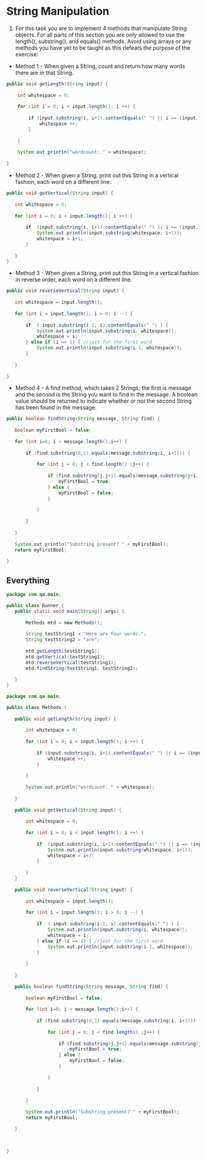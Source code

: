  # String Manipulation

 1. For this task you are to implement 4 methods that manipulate String objects. For all parts of this section you are only allowed to use the length(), substring(), and equals() methods. Avoid using arrays or any methods you have yet to be taught as this defeats the purpose of the exercise:

 * Method 1 - When given a String, count and return how many words there are in that String.

```java
public void getLength(String input) {
		
	int whitespace = 0;
	
	for (int i = 0; i < input.length(); i ++) {
		
		if (input.substring(i, i+1).contentEquals(" ") || i == (input.length()-1)) {
			whitespace ++;
		}
		
	}
	
	System.out.println("wordcount: " + whitespace);
	
}
```


 * Method 2 - When given a String, print out this String in a vertical fashion, each word on a different line.

 ```java
 public void getVertical(String input) {
		
	int whitespace = 0;
	
	for (int i = 0; i < input.length(); i ++) {
		
		if  (input.substring(i, i+1).contentEquals(" ") || i == (input.length()-1)) {
			System.out.println(input.substring(whitespace, i+1));
			whitespace = i+1;
		}
		
	}
}
 ```

 * Method 3 - When given a String, print out this String in a vertical fashion in reverse order, each word on a different line.

 ```java
 public void reverseVertical(String input) {
		
	int whitespace = input.length();
	
	for (int i = input.length(); i > 0; i --) {
		
		if  ( input.substring(i-1, i).contentEquals(" ") ) {
			System.out.println(input.substring(i, whitespace));
			whitespace = i;
		} else if (i == 1) { //just for the first word
			System.out.println(input.substring(i-1, whitespace));
		}
		
	}
	
}
 ```

 * Method 4 - A find method, which takes 2 Strings; the first is message and the second is the String you want to find in the message. A boolean value should be returned to indicate whether or not the second String has been found in the message.

 ```java
 public boolean findString(String message, String find) {
		
	boolean myFirstBool = false;
	
	for (int i=0; i < message.length();i++) {
		
		if (find.substring(0,1).equals(message.substring(i, i+1))) {
			
			for (int j = 0; j < find.length() ;j++) {
				
				if (find.substring(j,j+1).equals(message.substring(j+i, j+i+1))) {
					myFirstBool = true;
				} else {
					myFirstBool = false;
				}
				
			}
			
		}
		
	}
	
	System.out.println("Substring present? " + myFirstBool);
	return myFirstBool;
	
}
 ```

 ## Everything

 ```java
package com.qa.main;

public class Runner {
	public static void main(String[] args) {
		
		Methods mtd = new Methods();
		
		String testString1 = "Here are four words.";
		String testString2 = "are";
		
		mtd.getLength(testString1);
		mtd.getVertical(testString1);
		mtd.reverseVertical(testString1);
		mtd.findString(testString1, testString2);
		
	}
}

 ```

 ```java
 package com.qa.main;

public class Methods {
	
	public void getLength(String input) {
		
		int whitespace = 0;
		
		for (int i = 0; i < input.length(); i ++) {
			
			if (input.substring(i, i+1).contentEquals(" ") || i == (input.length()-1)) {
				whitespace ++;
			}
			
		}
		
		System.out.println("wordcount: " + whitespace);
		
	}
	
	public void getVertical(String input) {
		
		int whitespace = 0;
		
		for (int i = 0; i < input.length(); i ++) {
			
			if  (input.substring(i, i+1).contentEquals(" ") || i == (input.length()-1)) {
				System.out.println(input.substring(whitespace, i+1));
				whitespace = i+1;
			}
			
		}
	}
	
	public void reverseVertical(String input) {
		
		int whitespace = input.length();
		
		for (int i = input.length(); i > 0; i --) {
			
			if  ( input.substring(i-1, i).contentEquals(" ") ) {
				System.out.println(input.substring(i, whitespace));
				whitespace = i;
			} else if (i == 1) { //just for the first word
				System.out.println(input.substring(i-1, whitespace));
			}
			
		}
		
	}
	
	public boolean findString(String message, String find) {
		
		boolean myFirstBool = false;
		
		for (int i=0; i < message.length();i++) {
			
			if (find.substring(0,1).equals(message.substring(i, i+1))) {
				
				for (int j = 0; j < find.length() ;j++) {
					
					if (find.substring(j,j+1).equals(message.substring(j+i, j+i+1))) {
						myFirstBool = true;
					} else {
						myFirstBool = false;
					}
					
				}
				
			}
			
		}
		
		System.out.println("Substring present? " + myFirstBool);
		return myFirstBool;
		
	}

	
	
}

 ```